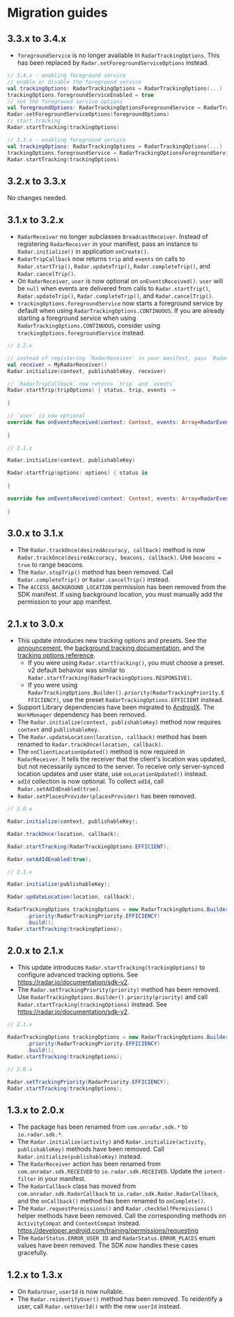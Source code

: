 # Migration guides

## 3.3.x to 3.4.x

- `foregroundService` is no longer available in `RadarTrackingOptions`. This has been replaced by `Radar.setForegroundServiceOptions` instead.

```kotlin
// 3.4.x - enabling foreground service
// enable or disable the foreground service
val trackingOptions: RadarTrackingOptions = RadarTrackingOptions(...)
trackingOptions.foregroundServiceEnabled = true
// set the foreground service options
val foregroundOptions: RadarTrackingOptionsForegroundService = RadarTrackingOptionsForegroundService(...)
Radar.setForegroundServiceOptions(foregroundOptions)
// start tracking
Radar.startTracking(trackingOptions)
```

```kotlin
// 3.3.x - enabling foreground service
val trackingOptions: RadarTrackingOptions = RadarTrackingOptions(...)
trackingOptions.foregroundService = RadarTrackingOptionsForegroundService(...)
Radar.startTracking(trackingOptions)
```

## 3.2.x to 3.3.x

No changes needed.

## 3.1.x to 3.2.x

- `RadarReceiver` no longer subclasses `BroadcastReceiver`. Instead of registering `RadarReceiver` in your manifest, pass an instance to `Radar.initialize()` in application `onCreate()`.
- `RadarTripCallback` now returns `trip` and `events` on calls to `Radar.startTrip()`, `Radar.updateTrip()`, `Radar.completeTrip()`, and `Radar.cancelTrip()`.
- On `RadarReceiver`, `user` is now optional on `onEventsReceived()`. `user` will be `null` when events are delivered from calls to `Radar.startTrip()`, `Radar.updateTrip()`, `Radar.completeTrip()`, and `Radar.cancelTrip()`.
- `trackingOptions.foregroundService` now starts a foreground service by default when using `RadarTrackingOptions.CONTINUOUS`. If you are already starting a foreground service when using `RadarTrackingOptions.CONTINUOUS`, consider using `trackingOptions.foregroundService` instead.

```kotlin
// 3.2.x

// instead of registering `RadarReceiver` in your manifest, pass `RadarReceiver` to `initialize()`
val receiver = MyRadarReceiver()
Radar.initialize(context, publishableKey, receiver)

// `RadarTripCallback` now returns `trip` and `events`
Radar.startTrip(tripOptions) { status, trip, events ->
  
}

// `user` is now optional
override fun onEventsReceived(context: Context, events: Array<RadarEvent>, user: RadarUser?) {
  
}
```

```kotlin
// 3.1.x

Radar.initialize(context, publishableKey)

Radar.startTrip(options: options) { status in
  
}

override fun onEventsReceived(context: Context, events: Array<RadarEvent>, user: RadarUser) {
  
}
```

## 3.0.x to 3.1.x

- The `Radar.trackOnce(desiredAccuracy, callback)` method is now `Radar.trackOnce(desiredAccuracy, beacons, callback)`. Use `beacons = true` to range beacons.
- The `Radar.stopTrip()` method has been removed. Call `Radar.completeTrip()` or `Radar.cancelTrip()` instead.
- The `ACCESS_BACKGROUND_LOCATION` permission has been removed from the SDK manifest. If using background location, you must manually add the permission to your app manifest.

## 2.1.x to 3.0.x

- This update introduces new tracking options and presets. See the [announcement](https://radar.io/blog/open-source-radar-sdk-v3-custom-tracking-options-public-beta), the [background tracking documentation](https://radar.io/documentation/sdk-v3#android-background), and the [tracking options reference](https://radar.io/documentation/sdk/tracking#android).
  - If you were using `Radar.startTracking()`, you must choose a preset. v2 default behavior was similar to `Radar.startTracking(RadarTrackingOptions.RESPONSIVE)`.
  - If you were using `RadarTrackingOptions.Builder().priority(RadarTrackingPriority.EFFICIENCY)`, use the preset `RadarTrackingOptions.EFFICIENT` instead.
- Support Library dependencies have been migrated to [AndroidX](https://developer.android.com/jetpack/androidx). The `WorkManager` dependency has been removed.
- The `Radar.initialize(context, publishableKey)` method now requires `context` and `publishableKey`.
- The `Radar.updateLocation(location, callback)` method has been renamed to `Radar.trackOnce(location, callback)`.
- The `onClientLocationUpdated()` method is now required in `RadarReceiver`. It tells the receiver that the client's location was updated, but not necessarily synced to the server. To receive only server-synced location updates and user state, use `onLocationUpdated()` instead.
- `adId` collection is now optional. To collect `adId`, call `Radar.setAdIdEnabled(true)`.
- `Radar.setPlacesProvider(placesProvider)` has been removed.

```java
// 3.0.x

Radar.initialize(context, publishableKey);

Radar.trackOnce(location, callback);

Radar.startTracking(RadarTrackingOptions.EFFICIENT);

Radar.setAdIdEnabled(true);
```

```java
// 2.1.x

Radar.initialize(publishableKey);

Radar.updateLocation(location, callback);

RadarTrackingOptions trackingOptions = new RadarTrackingOptions.Builder()
      .priority(RadarTrackingPriority.EFFICIENCY)
      .build();
Radar.startTracking(trackingOptions);
```

## 2.0.x to 2.1.x

- This update introduces `Radar.startTracking(trackingOptions)` to configure advanced tracking options. See https://radar.io/documentation/sdk-v2.
- The `Radar.setTrackingPriority(priority)` method has been removed. Use `RadarTrackingOptions.Builder().priority(priority)` and call `Radar.startTracking(trackingOptions)` instead. See https://radar.io/documentation/sdk-v2.

```java
// 2.1.x

RadarTrackingOptions trackingOptions = new RadarTrackingOptions.Builder()
      .priority(RadarTrackingPriority.EFFICIENCY)
      .build();
Radar.startTracking(trackingOptions);
```

```java
// 2.0.x

Radar.setTrackingPriority(RadarPriority.EFFICIENCY);
Radar.startTracking(trackingOptions);
```

## 1.3.x to 2.0.x

- The package has been renamed from `com.onradar.sdk.*` to `io.radar.sdk.*`.
- The `Radar.initialize(activity)` and `Radar.initialize(activity, publishableKey)` methods have been removed. Call `Radar.initialize(publishableKey)` instead.
- The `RadarReceiver` action has been renamed from `com.onradar.sdk.RECEIVED` to `io.radar.sdk.RECEIVED`. Update the `intent-filter` in your manifest.
- The `RadarCallback` class has moved from `com.onradar.sdk.RadarCallback` to `io.radar.sdk.Radar.RadarCallback`, and the `onCallback()` method has been renamed to `onComplete()`.
- The `Radar.requestPermissions()` and `Radar.checkSelfPermissions()` helper methods have been removed. Call the corresponding methods on `ActivityCompat` and `ContextCompat` instead. https://developer.android.com/training/permissions/requesting
- The `RadarStatus.ERROR_USER_ID` and `RadarStatus.ERROR_PLACES` enum values have been removed. The SDK now handles these cases gracefully.

## 1.2.x to 1.3.x

- On `RadarUser`, `userId` is now nullable.
- The `Radar.reidentifyUser()` method has been removed. To reidentify a user, call `Radar.setUserId()` with the new `userId` instead.
